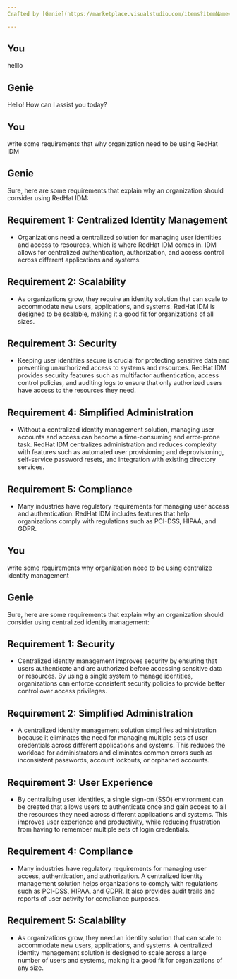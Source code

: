 ```yaml
---
Crafted by [Genie](https://marketplace.visualstudio.com/items?itemName=genieai.chatgpt-vscode)

---
```


## You

helllo

## Genie

Hello! How can I assist you today?

## You

write some requirements that why organization need to be using RedHat IDM

## Genie

Sure, here are some requirements that explain why an organization should consider using RedHat IDM:

## Requirement 1: Centralized Identity Management
- Organizations need a centralized solution for managing user identities and access to resources, which is where RedHat IDM comes in. IDM allows for centralized authentication, authorization, and access control across different applications and systems.

## Requirement 2: Scalability
- As organizations grow, they require an identity solution that can scale to accommodate new users, applications, and systems. RedHat IDM is designed to be scalable, making it a good fit for organizations of all sizes.

## Requirement 3: Security
- Keeping user identities secure is crucial for protecting sensitive data and preventing unauthorized access to systems and resources. RedHat IDM provides security features such as multifactor authentication, access control policies, and auditing logs to ensure that only authorized users have access to the resources they need.

## Requirement 4: Simplified Administration
- Without a centralized identity management solution, managing user accounts and access can become a time-consuming and error-prone task. RedHat IDM centralizes administration and reduces complexity with features such as automated user provisioning and deprovisioning, self-service password resets, and integration with existing directory services.

## Requirement 5: Compliance
- Many industries have regulatory requirements for managing user access and authentication. RedHat IDM includes features that help organizations comply with regulations such as PCI-DSS, HIPAA, and GDPR.

## You

write some requirements why organization need to be using centralize identity management

## Genie

Sure, here are some requirements that explain why an organization should consider using centralized identity management:

## Requirement 1: Security
- Centralized identity management improves security by ensuring that users authenticate and are authorized before accessing sensitive data or resources. By using a single system to manage identities, organizations can enforce consistent security policies to provide better control over access privileges.

## Requirement 2: Simplified Administration
- A centralized identity management solution simplifies administration because it eliminates the need for managing multiple sets of user credentials across different applications and systems. This reduces the workload for administrators and eliminates common errors such as inconsistent passwords, account lockouts, or orphaned accounts.

## Requirement 3: User Experience
- By centralizing user identities, a single sign-on (SSO) environment can be created that allows users to authenticate once and gain access to all the resources they need across different applications and systems. This improves user experience and productivity, while reducing frustration from having to remember multiple sets of login credentials.

## Requirement 4: Compliance
- Many industries have regulatory requirements for managing user access, authentication, and authorization. A centralized identity management solution helps organizations to comply with regulations such as PCI-DSS, HIPAA, and GDPR. It also provides audit trails and reports of user activity for compliance purposes.

## Requirement 5: Scalability
- As organizations grow, they need an identity solution that can scale to accommodate new users, applications, and systems. A centralized identity management solution is designed to scale across a large number of users and systems, making it a good fit for organizations of any size.
